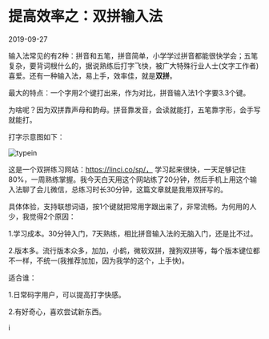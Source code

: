 


# 提高效率之：双拼输入法

2019-09-27


输入法常见的有2种：拼音和五笔，拼音简单，小学学过拼音都能很快学会；五笔复杂，要背词根什么的，据说熟练后打字飞快，被广大特殊行业人士(文字工作者)喜爱。还有一种输入法，易上手，效率佳，就是**双拼**。

最大的特点：一个字用2个键打出来，作为对比，拼音输入法1个字要3.3个键。

为啥呢？因为双拼靠声母和韵母。拼音靠发音，会读就能打，五笔靠字形，会手写就能打。

打字示意图如下：

![typein](/Users/marco/Movies/typein.gif)







这是一个双拼练习网站：https://linci.co/sp/， 学习起来很快，一天足够记住80%，一周熟练掌握。我今天白天用这个网站练了20分钟，然后手机上用这个输入法聊了会儿微信，总练习时长30分钟，这篇文章就是我用双拼写的。

具体体验，支持联想词语，按1个键就把常用字跟出来了，非常流畅。为何用的人少，我觉得2个原因：

1.学习成本。30分钟入门，7天熟练，相比拼音输入法的无脑入门，还是比不过。

2.版本多。流行版本众多，加加，小鹤，微软双拼，搜狗双拼等，每个版本键位都不一样，不统一(我推荐加加，因为我学的这个，上手快)。

适合谁：

1.日常码字用户，可以提高打字快感。

2.有好奇心，喜欢尝试新东西。

i